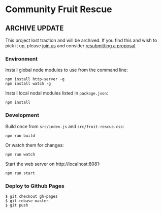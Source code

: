 # Community Fruit Rescue

## ARCHIVE UPDATE

This project lost traction and will be archived. If you find this and wish to pick it up, please [join us](http://www.codeforboulder.org/) and consider [resubmitting a proposal](http://www.codeforboulder.org/project-proposals).

### Environment

Install global node modules to use from the command line:

```
npm install http-server -g
npm install watch -g
```

Install local nodal modules listed in `package.json`:

```
npm install
```

### Development


Build once from `src/index.js` and `src/fruit-rescue.css`:

```
npm run build
```

Or watch them for changes:

```
npm run watch
```

Start the web server on http://localhost:8081:

```
npm run start
```

### Deploy to Github Pages

```
$ git checkout gh-pages
$ git rebase master
$ git push
```
